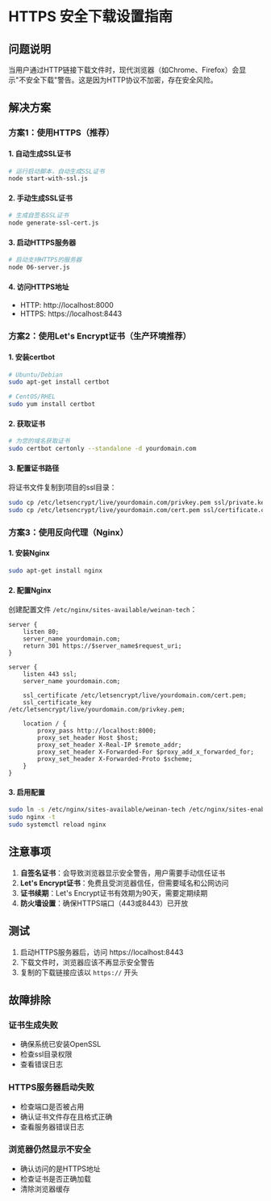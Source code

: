 # HTTPS 安全下载设置指南

## 问题说明
当用户通过HTTP链接下载文件时，现代浏览器（如Chrome、Firefox）会显示"不安全下载"警告。这是因为HTTP协议不加密，存在安全风险。

## 解决方案

### 方案1：使用HTTPS（推荐）

#### 1. 自动生成SSL证书
```bash
# 运行启动脚本，自动生成SSL证书
node start-with-ssl.js
```

#### 2. 手动生成SSL证书
```bash
# 生成自签名SSL证书
node generate-ssl-cert.js
```

#### 3. 启动HTTPS服务器
```bash
# 启动支持HTTPS的服务器
node 06-server.js
```

#### 4. 访问HTTPS地址
- HTTP: http://localhost:8000
- HTTPS: https://localhost:8443

### 方案2：使用Let's Encrypt证书（生产环境推荐）

#### 1. 安装certbot
```bash
# Ubuntu/Debian
sudo apt-get install certbot

# CentOS/RHEL
sudo yum install certbot
```

#### 2. 获取证书
```bash
# 为您的域名获取证书
sudo certbot certonly --standalone -d yourdomain.com
```

#### 3. 配置证书路径
将证书文件复制到项目的ssl目录：
```bash
sudo cp /etc/letsencrypt/live/yourdomain.com/privkey.pem ssl/private.key
sudo cp /etc/letsencrypt/live/yourdomain.com/cert.pem ssl/certificate.crt
```

### 方案3：使用反向代理（Nginx）

#### 1. 安装Nginx
```bash
sudo apt-get install nginx
```

#### 2. 配置Nginx
创建配置文件 `/etc/nginx/sites-available/weinan-tech`：
```nginx
server {
    listen 80;
    server_name yourdomain.com;
    return 301 https://$server_name$request_uri;
}

server {
    listen 443 ssl;
    server_name yourdomain.com;
    
    ssl_certificate /etc/letsencrypt/live/yourdomain.com/cert.pem;
    ssl_certificate_key /etc/letsencrypt/live/yourdomain.com/privkey.pem;
    
    location / {
        proxy_pass http://localhost:8000;
        proxy_set_header Host $host;
        proxy_set_header X-Real-IP $remote_addr;
        proxy_set_header X-Forwarded-For $proxy_add_x_forwarded_for;
        proxy_set_header X-Forwarded-Proto $scheme;
    }
}
```

#### 3. 启用配置
```bash
sudo ln -s /etc/nginx/sites-available/weinan-tech /etc/nginx/sites-enabled/
sudo nginx -t
sudo systemctl reload nginx
```

## 注意事项

1. **自签名证书**：会导致浏览器显示安全警告，用户需要手动信任证书
2. **Let's Encrypt证书**：免费且受浏览器信任，但需要域名和公网访问
3. **证书续期**：Let's Encrypt证书有效期为90天，需要定期续期
4. **防火墙设置**：确保HTTPS端口（443或8443）已开放

## 测试

1. 启动HTTPS服务器后，访问 https://localhost:8443
2. 下载文件时，浏览器应该不再显示安全警告
3. 复制的下载链接应该以 `https://` 开头

## 故障排除

### 证书生成失败
- 确保系统已安装OpenSSL
- 检查ssl目录权限
- 查看错误日志

### HTTPS服务器启动失败
- 检查端口是否被占用
- 确认证书文件存在且格式正确
- 查看服务器错误日志

### 浏览器仍然显示不安全
- 确认访问的是HTTPS地址
- 检查证书是否正确加载
- 清除浏览器缓存 